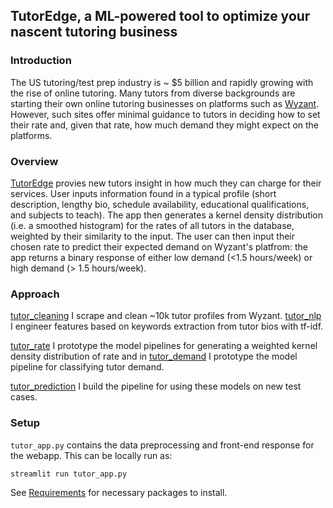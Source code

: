 ## TutorEdge, a ML-powered tool to optimize your nascent tutoring business

### Introduction
The US tutoring/test prep industry is ~ $5 billion and rapidly growing with the rise of online tutoring. Many tutors from diverse backgrounds are starting their own online tutoring businesses on platforms such as [Wyzant](https://www.wyzant.com/). However, such sites offer minimal guidance to tutors in deciding how to set their rate and, given that rate, how much demand they might expect on the platforms.

### Overview
[TutorEdge](http://100.25.190.187:8501/) provies new tutors insight in how much they can charge for their services. User inputs information found in a typical profile (short description, lengthy bio, schedule availability, educational qualifications, and subjects to teach). The app then generates a kernel density distribution (i.e. a smoothed histogram) for the rates of all tutors in the database, weighted by their similarity to the input. The user can then input their chosen rate to predict their expected demand on Wyzant's platfrom: the app returns a binary response of either low demand (<1.5 hours/week) or high demand (> 1.5 hours/week).

### Approach
[tutor_cleaning](https://nbviewer.jupyter.org/github/vijayoct27/tutor_prediction/blob/master/tutor_cleaning.ipynb) I scrape and clean ~10k tutor profiles from Wyzant.
[tutor_nlp](https://nbviewer.jupyter.org/github/vijayoct27/tutor_prediction/blob/master/tutor_nlp.ipynb) I engineer features based on keywords extraction from tutor bios with tf-idf.

[tutor_rate](https://nbviewer.jupyter.org/github/vijayoct27/tutor_prediction/blob/master/tutor_rate.ipynb) I prototype the model pipelines for generating a weighted kernel density distribution of rate and in [tutor_demand](https://nbviewer.jupyter.org/github/vijayoct27/tutor_prediction/blob/master/tutor_demand.ipynb) I prototype the model pipeline for classifying tutor demand. 

[tutor_prediction](https://nbviewer.jupyter.org/github/vijayoct27/tutor_prediction/blob/master/tutor_prediction.ipynb) I build the pipeline for using these models on new test cases. 

### Setup
`tutor_app.py` contains the data preprocessing and front-end response for the webapp. This can be locally run as:
```bash
streamlit run tutor_app.py
```
See [Requirements](https://github.com/vijayoct27/tutor_prediction/blob/master/requirements.txt) for necessary packages to install. 
